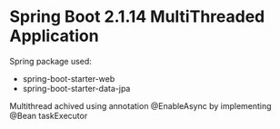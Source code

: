 # Spring Boot 2.1.14 MultiThreaded Application

Spring package used:
 - spring-boot-starter-web
 - spring-boot-starter-data-jpa

Multithread achived using annotation @EnableAsync by implementing @Bean taskExecutor
